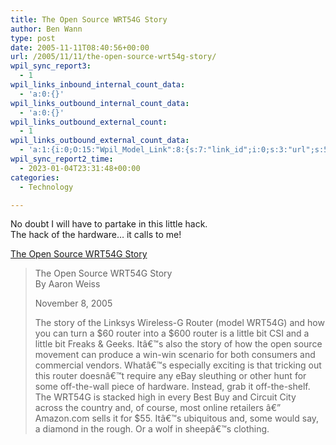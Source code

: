```yaml
---
title: The Open Source WRT54G Story
author: Ben Wann
type: post
date: 2005-11-11T08:40:56+00:00
url: /2005/11/11/the-open-source-wrt54g-story/
wpil_sync_report3:
  - 1
wpil_links_inbound_internal_count_data:
  - 'a:0:{}'
wpil_links_outbound_internal_count_data:
  - 'a:0:{}'
wpil_links_outbound_external_count:
  - 1
wpil_links_outbound_external_count_data:
  - 'a:1:{i:0;O:15:"Wpil_Model_Link":8:{s:7:"link_id";i:0;s:3:"url";s:56:"http://www.wi-fiplanet.com/tutorials/article.php/3562391";s:4:"host";s:15:"wi-fiplanet.com";s:8:"internal";b:0;s:4:"post";N;s:6:"anchor";s:28:"The Open Source WRT54G Story";s:15:"added_by_plugin";b:0;s:8:"location";s:7:"content";}}'
wpil_sync_report2_time:
  - 2023-01-04T23:31:48+00:00
categories:
  - Technology

---
```

No doubt I will have to partake in this little hack.  
The hack of the hardware&#8230; it calls to me!

[The Open Source WRT54G Story][1]

> The Open Source WRT54G Story  
> By Aaron Weiss
> 
> November 8, 2005
> 
> The story of the Linksys Wireless-G Router (model WRT54G) and how you can turn a $60 router into a $600 router is a little bit CSI and a little bit Freaks & Geeks. Itâ€™s also the story of how the open source movement can produce a win-win scenario for both consumers and commercial vendors. Whatâ€™s especially exciting is that tricking out this router doesnâ€™t require any eBay sleuthing or other hunt for some off-the-wall piece of hardware. Instead, grab it off-the-shelf. The WRT54G is stacked high in every Best Buy and Circuit City across the country and, of course, most online retailers â€” Amazon.com sells it for $55. Itâ€™s ubiquitous and, some would say, a diamond in the rough. Or a wolf in sheepâ€™s clothing.

 [1]: http://www.wi-fiplanet.com/tutorials/article.php/3562391